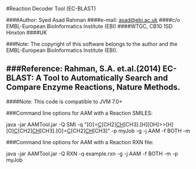 #Reaction Decoder Tool (EC-BLAST)

####Author: Syed Asad Rahman
####e-mail: asad@ebi.ac.uk
####c/o EMBL-European BioInformatics Institute (EBI)
####WTGC, CB10 1SD Hinxton
####UK

###Note: The copyright of this software belongs to the author and the EMBL-European BioInformatics Institute (EBI).

###Reference: Rahman, S.A. et.al.(2014) EC-BLAST: A Tool to
Automatically Search and Compare Enzyme Reactions, Nature Methods.
------------------------------------------------------------------

####Note: This code is compatible to JVM 7.0+

###Command line options for AAM with a Reaction SMILES:

java -jar AAMTool.jar -Q SMI -q "[O]=[C]([OH])[CH2][CH]([O][C](=[O])[CH2][CH]([OH])[CH3])[CH3].[H][OH]>>[H][O][C](=[O])[CH2][CH]([OH])[CH3].[O]=[C]([OH])[CH2][CH]([OH])[CH3]" -p myJob -g -j AAM -f BOTH -m

###Command line options for AAM with a Reaction RXN file:

java -jar AAMTool.jar -Q RXN -q example.rxn -g -j AAM -f BOTH -m -p myJob


